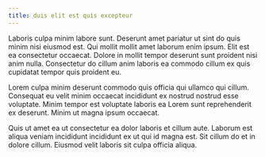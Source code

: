 ```yaml
---
title: duis elit est quis excepteur
---
```


Laboris culpa minim labore sunt. Deserunt amet pariatur ut sint do quis minim nisi eiusmod est. Qui mollit mollit amet laborum enim ipsum. Elit est ea consectetur occaecat. Dolore in mollit tempor deserunt sunt proident nisi anim nulla. Consectetur do cillum anim laboris ea commodo cillum ex quis cupidatat tempor quis proident eu.

Lorem culpa minim deserunt commodo quis officia qui ullamco qui cillum. Consequat eu velit minim occaecat incididunt ex nostrud nostrud esse voluptate. Minim tempor est voluptate laboris ea Lorem sunt reprehenderit ex deserunt. Minim ut magna ipsum occaecat.

Quis ut amet ea ut consectetur ea dolor laboris et cillum aute. Laborum est aliqua veniam incididunt incididunt ex ut qui id magna est. Sit cillum do et in dolore cillum. Eiusmod velit laboris sit culpa officia aliqua.